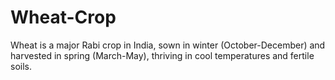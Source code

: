 # Wheat-Crop
Wheat is a major Rabi crop in India, sown in winter (October-December) and harvested in spring (March-May), thriving in cool temperatures and fertile soils.
